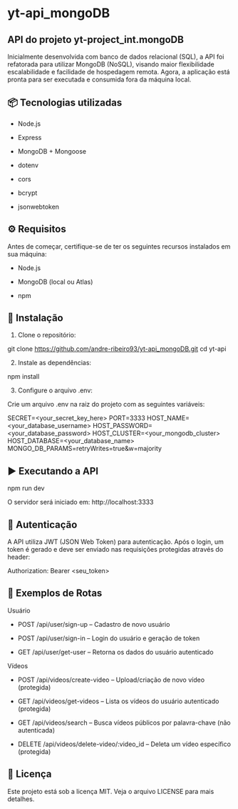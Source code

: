 # yt-api_mongoDB

## API do projeto yt-project_int.mongoDB

Inicialmente desenvolvida com banco de dados relacional (SQL), a API foi refatorada para utilizar MongoDB (NoSQL), visando maior flexibilidade escalabilidade e facilidade de hospedagem remota. Agora, a aplicação está pronta para ser executada e consumida fora da máquina local.


## 📦 Tecnologias utilizadas

  - Node.js

  - Express

  - MongoDB + Mongoose

  - dotenv

  - cors

  - bcrypt

  - jsonwebtoken


## ⚙️ Requisitos

Antes de começar, certifique-se de ter os seguintes recursos instalados em sua máquina:

  - Node.js

  - MongoDB (local ou Atlas)

  - npm


## 🚀 Instalação

1. Clone o repositório:

  git clone https://github.com/andre-ribeiro93/yt-api_mongoDB.git
  cd yt-api

2. Instale as dependências:

  npm install

3. Configure o arquivo .env:

Crie um arquivo .env na raiz do projeto com as seguintes variáveis:

  SECRET=<your_secret_key_here>
  PORT=3333
  HOST_NAME=<your_database_username>
  HOST_PASSWORD=<your_database_password>
  HOST_CLUSTER=<your_mongodb_cluster>
  HOST_DATABASE=<your_database_name>
  MONGO_DB_PARAMS=retryWrites=true&w=majority


## ▶️ Executando a API

  npm run dev

O servidor será iniciado em: http://localhost:3333


## 🔐 Autenticação

A API utiliza JWT (JSON Web Token) para autenticação. Após o login, um token é gerado e deve ser enviado nas requisições protegidas através do header:

Authorization: Bearer <seu_token>


## 📡 Exemplos de Rotas
Usuário

  - POST /api/user/sign-up – Cadastro de novo usuário

  - POST /api/user/sign-in – Login do usuário e geração de token

  - GET /api/user/get-user – Retorna os dados do usuário autenticado

Vídeos

  - POST /api/videos/create-video – Upload/criação de novo vídeo (protegida)

  - GET /api/videos/get-videos – Lista os vídeos do usuário autenticado (protegida)

  - GET /api/videos/search – Busca vídeos públicos por palavra-chave (não autenticada)

  - DELETE /api/videos/delete-video/:video_id – Deleta um vídeo específico (protegida)


## 📄 Licença

Este projeto está sob a licença MIT. Veja o arquivo LICENSE para mais detalhes.